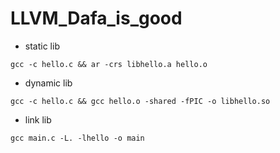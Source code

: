 # LLVM_Dafa_is_good

- static lib
```console
gcc -c hello.c && ar -crs libhello.a hello.o
```

- dynamic lib
```console
gcc -c hello.c && gcc hello.o -shared -fPIC -o libhello.so
```

- link lib
```console
gcc main.c -L. -lhello -o main
```
